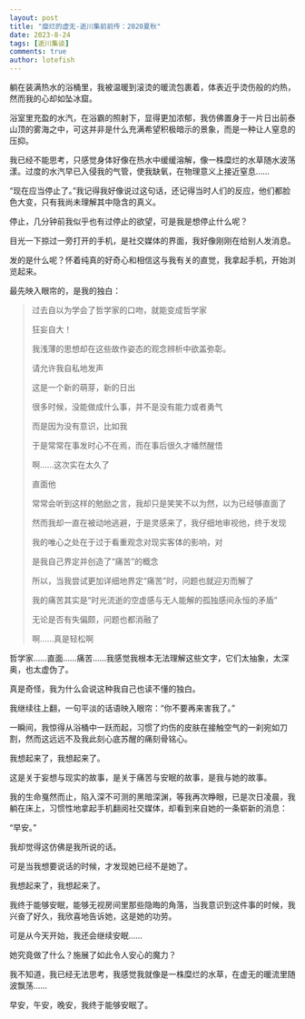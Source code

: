 ```yaml
---
layout: post
title: "糜烂的虚无-逝川集前前传：2020夏秋"
date: 2023-8-24
tags: [逝川集谈]
comments: true
author: lotefish
---
```


躺在装满热水的浴桶里，我被温暖到滚烫的暖流包裹着，体表近乎烫伤般的灼热，然而我的心却如坠冰窟。

浴室里充盈的水汽，在浴霸的照射下，显得更加浓郁，我仿佛置身于一片日出前泰山顶的雾海之中，可这并非是什么充满希望积极暗示的景象，而是一种让人窒息的压抑。

我已经不能思考，只感觉身体好像在热水中缓缓溶解，像一株糜烂的水草随水波荡漾。过度的水汽早已入侵我的气管，使我缺氧，在物理意义上接近窒息……

“现在应当停止了。”我记得我好像说过这句话，还记得当时人们的反应，他们都脸色大变，只有我尚未理解其中隐含的真义。

停止，几分钟前我似乎也有过停止的欲望，可是我是想停止什么呢？

目光一下掠过一旁打开的手机，是社交媒体的界面，我好像刚刚在给别人发消息。

发的是什么呢？怀着纯真的好奇心和相信这与我有关的直觉，我拿起手机，开始浏览起来。

最先映入眼帘的，是我的独白：

> 过去自以为学会了哲学家的口吻，就能变成哲学家
> 
> 狂妄自大！
> 
> 我浅薄的思想却在这些故作姿态的观念辨析中欲盖弥彰。
> 
> 请允许我自私地发声
> 
> 这是一个新的萌芽，新的日出
> 
> 很多时候，没能做成什么事，并不是没有能力或者勇气
> 
> 而是因为没有意识，比如我
> 
> 于是常常在事发时心不在焉，而在事后很久才幡然醒悟
> 
> 啊……这次实在太久了
> 
> 直面他
> 
> 常常会听到这样的勉励之言，我却只是笑笑不以为然，以为已经够直面了
> 
> 然而我却一直在被动地逃避，于是灵感来了，我仔细地审视他，终于发现
> 
> 我的唯心之处在于过于看重观念对现实客体的影响，对
> 
> 是我自己界定并创造了“痛苦”的概念
> 
> 所以，当我尝试更加详细地界定“痛苦”时，问题也就迎刃而解了
> 
> 我的痛苦其实是“时光流逝的空虚感与无人能解的孤独感间永恒的矛盾”
> 
> 无论是否有失偏颇，问题也都消融了
> 
> 啊……真是轻松啊

哲学家……直面……痛苦……我感觉我根本无法理解这些文字，它们太抽象，太深奥，也太虚伪了。

真是奇怪，我为什么会说这种我自己也读不懂的独白。

我继续往上翻，一句平淡的话语映入眼帘：“你不要再来害我了。”

一瞬间，我惊得从浴桶中一跃而起，习惯了灼伤的皮肤在接触空气的一刹宛如刀割，然而这远远不及我此刻心底苏醒的痛刻骨铭心。

我想起来了，我想起来了。

这是关于妄想与现实的故事，是关于痛苦与安眠的故事，是我与她的故事。

我的生命戛然而止，陷入深不可测的黑暗深渊，等我再次睁眼，已是次日凌晨，我躺在床上，习惯性地拿起手机翻阅社交媒体，却看到来自她的一条崭新的消息：

“早安。”

我却觉得这仿佛是我所说的话。

可是当我想要说话的时候，才发现她已经不是她了。

我想起来了，我想起来了。

我终于能够安眠，能够无视房间里那些隐晦的角落，当我意识到这件事的时候，我兴奋了好久，我欣喜地告诉她，这是她的功劳。

可是从今天开始，我还会继续安眠……

她究竟做了什么？施展了如此令人安心的魔力？

我不知道，我已经无法思考，我感觉我就像是一株糜烂的水草，在虚无的暖流里随波飘荡……

早安，午安，晚安，我终于能够安眠了。